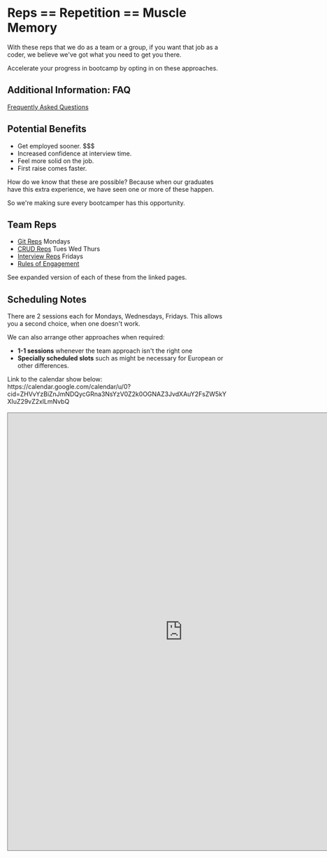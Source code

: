 # Reps == Repetition == Muscle Memory

With these reps that we do as a team or a group, if you want that job as a coder, we believe we've got what you need to get you there.

Accelerate your progress in bootcamp by opting in on these approaches.

## Additional Information: FAQ

[Frequently Asked Questions](faq/)

## Potential Benefits

- Get employed sooner. $$$
- Increased confidence at interview time.
- Feel more solid on the job.
- First raise comes faster.

How do we know that these are possible? Because when our graduates have this extra experience, we have seen one or more of these happen.

So we're making sure every bootcamper has this opportunity.

## Team Reps

- [Git Reps](git/) Mondays
- [CRUD Reps](crud/) Tues Wed Thurs
- [Interview Reps](interview/) Fridays
- [Rules of Engagement](rules/)

See expanded version of each of these from the linked pages.

## Scheduling Notes

There are 2 sessions each for Mondays, Wednesdays, Fridays. This allows you a second choice, when one doesn't work.

We can also arrange other approaches when required:

- **1-1 sessions** whenever the team approach isn't the right one
- **Specially scheduled slots** such as might be necessary for European or other differences.

<ore>
Link to the calendar show below:
<br>
https://calendar.google.com/calendar/u/0?cid=ZHVvYzBiZnJmNDQycGRna3NsYzV0Z2k0OGNAZ3JvdXAuY2FsZW5kYXIuZ29vZ2xlLmNvbQ</pre>
<br>
<br>

<iframe src="https://calendar.google.com/calendar/embed?height=600&wkst=1&bgcolor=%23ffffff&mode=WEEK&src=ZHVvYzBiZnJmNDQycGRna3NsYzV0Z2k0OGNAZ3JvdXAuY2FsZW5kYXIuZ29vZ2xlLmNvbQ&color=%23E67C73" style="border:solid 1px #777" width="800" height="1000" frameborder="0" scrolling="no"></iframe>
